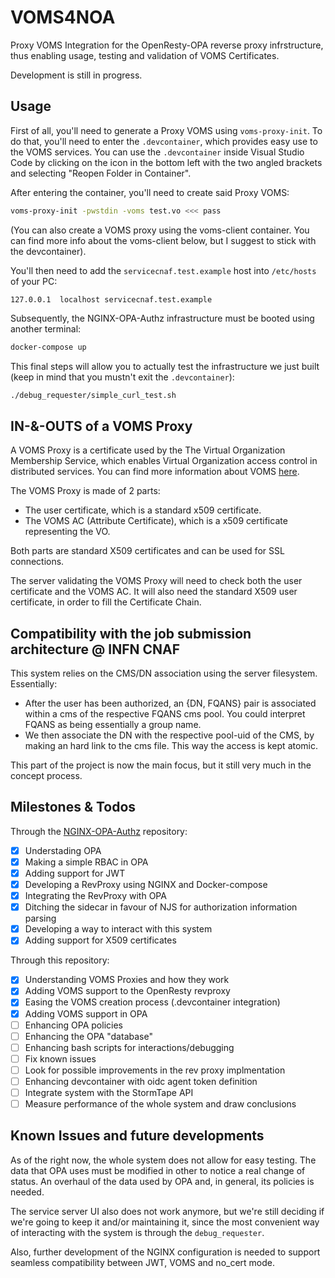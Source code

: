 # VOMS4NOA

Proxy VOMS Integration for the OpenResty-OPA reverse proxy infrstructure, thus enabling usage, testing and validation of VOMS Certificates. 

Development is still in progress.

## Usage

First of all, you'll need to generate a Proxy VOMS using `voms-proxy-init`. To do that, you'll need to enter the `.devcontainer`, which provides easy use to the VOMS services. You can use the `.devcontainer` inside Visual Studio Code by clicking on the icon in the bottom left with the two angled brackets and selecting "Reopen Folder in Container".

After entering the container, you'll need to create said Proxy VOMS:
```bash
voms-proxy-init -pwstdin -voms test.vo <<< pass
```

(You can also create a VOMS proxy using the voms-client container. You can find more info about the voms-client below, but I suggest to stick with the devcontainer).


You'll then need to add the `servicecnaf.test.example` host into `/etc/hosts` of your PC: 
```
127.0.0.1  localhost servicecnaf.test.example
``` 

Subsequently, the NGINX-OPA-Authz infrastructure must be booted using another terminal:
```bash
docker-compose up
```

This final steps will allow you to actually test the infrastructure we just built (keep in mind that you mustn't exit the `.devcontainer`):
```bash
./debug_requester/simple_curl_test.sh
```

<!-- Aggiungere parte dei metodi di accesso disponibili, aka JWT e VOMS, e come usarli in modo interchangeable -->

## IN-&-OUTS of a VOMS Proxy

A VOMS Proxy is a certificate used by the The Virtual Organization Membership Service, which enables Virtual Organization access control in distributed services. 
You can find more information about VOMS [here](https://italiangrid.github.io/voms/).

The VOMS Proxy is made of 2 parts:
- The user certificate, which is a standard x509 certificate.
- The VOMS AC (Attribute Certificate), which is a x509 certificate representing the VO. 

Both parts are standard X509 certificates and can be used for SSL connections.

The server validating the VOMS Proxy will need to check both the user certificate and the VOMS AC. It will also need the standard X509 user certificate, in order to fill the Certificate Chain.  

## Compatibility with the job submission architecture @ INFN CNAF

This system relies on the CMS/DN association using the server filesystem. Essentially:
- After the user has been authorized, an {DN, FQANS} pair is associated within a cms of the respective FQANS cms pool. You could interpret FQANS as being essentially a group name. 
- We then associate the DN with the respective pool-uid of the CMS, by making an hard link to the cms file. This way the access is kept atomic. 

This part of the project is now the main focus, but it still very much in the concept process.


## Milestones & Todos
Through the [NGINX-OPA-Authz](https://github.com/AngeloGalav/NGINX-OPA-Authz) repository:
- [x] Understading OPA
- [x] Making a simple RBAC in OPA
- [x] Adding support for JWT
- [x] Developing a RevProxy using NGINX and Docker-compose
- [x] Integrating the RevProxy with OPA
- [x] Ditching the sidecar in favour of NJS for authorization information parsing
- [x] Developing a way to interact with this system
- [x] Adding support for X509 certificates

Through this repository:
- [x] Understanding VOMS Proxies and how they work
- [x] Adding VOMS support to the OpenResty revproxy
- [x] Easing the VOMS creation process (.devcontainer integration)
- [x] Adding VOMS support in OPA
- [ ] Enhancing OPA policies
- [ ] Enhancing the OPA "database"
- [ ] Enhancing bash scripts for interactions/debugging
- [ ] Fix known issues
- [ ] Look for possible improvements in the rev proxy implmentation
- [ ] Enhancing devcontainer with oidc agent token definition
- [ ] Integrate system with the StormTape API 
- [ ] Measure performance of the whole system and draw conclusions

## Known Issues and future developments

As of the right now, the whole system does not allow for easy testing. The data that OPA uses must be modified in other to notice a real change of status. An overhaul of the data used by OPA and, in general, its policies is needed.  

The service server UI also does not work anymore, but we're still deciding if we're going to keep it and/or maintaining it, since the most convenient way of interacting with the system is through the `debug_requester`.

Also, further development of the NGINX configuration is needed to support seamless compatibility between JWT, VOMS and no_cert mode. 